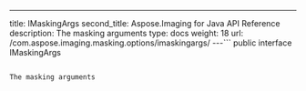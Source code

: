 ---
title: IMaskingArgs
second_title: Aspose.Imaging for Java API Reference
description: The masking arguments
type: docs
weight: 18
url: /com.aspose.imaging.masking.options/imaskingargs/
---```
public interface IMaskingArgs
```

The masking arguments

